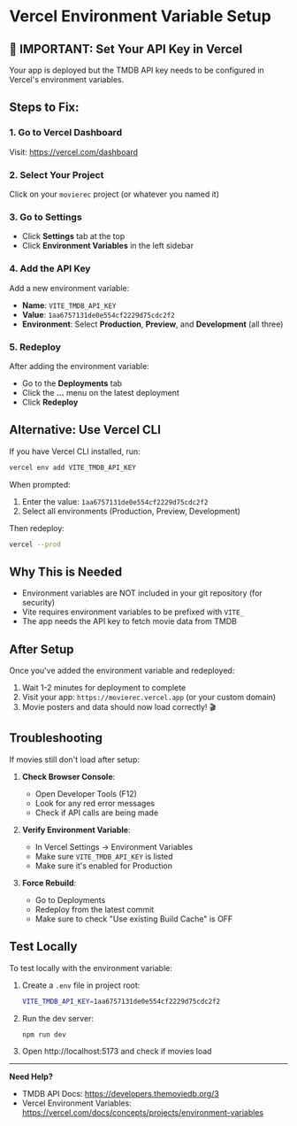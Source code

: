 # Vercel Environment Variable Setup

## 🚨 IMPORTANT: Set Your API Key in Vercel

Your app is deployed but the TMDB API key needs to be configured in Vercel's environment variables.

## Steps to Fix:

### 1. Go to Vercel Dashboard
Visit: https://vercel.com/dashboard

### 2. Select Your Project
Click on your `movierec` project (or whatever you named it)

### 3. Go to Settings
- Click **Settings** tab at the top
- Click **Environment Variables** in the left sidebar

### 4. Add the API Key
Add a new environment variable:
- **Name**: `VITE_TMDB_API_KEY`
- **Value**: `1aa6757131de0e554cf2229d75cdc2f2`
- **Environment**: Select **Production**, **Preview**, and **Development** (all three)

### 5. Redeploy
After adding the environment variable:
- Go to the **Deployments** tab
- Click the **...** menu on the latest deployment
- Click **Redeploy**

## Alternative: Use Vercel CLI

If you have Vercel CLI installed, run:

```bash
vercel env add VITE_TMDB_API_KEY
```

When prompted:
1. Enter the value: `1aa6757131de0e554cf2229d75cdc2f2`
2. Select all environments (Production, Preview, Development)

Then redeploy:
```bash
vercel --prod
```

## Why This is Needed

- Environment variables are NOT included in your git repository (for security)
- Vite requires environment variables to be prefixed with `VITE_`
- The app needs the API key to fetch movie data from TMDB

## After Setup

Once you've added the environment variable and redeployed:
1. Wait 1-2 minutes for deployment to complete
2. Visit your app: `https://movierec.vercel.app` (or your custom domain)
3. Movie posters and data should now load correctly! 🎬

## Troubleshooting

If movies still don't load after setup:

1. **Check Browser Console**: 
   - Open Developer Tools (F12)
   - Look for any red error messages
   - Check if API calls are being made

2. **Verify Environment Variable**:
   - In Vercel Settings → Environment Variables
   - Make sure `VITE_TMDB_API_KEY` is listed
   - Make sure it's enabled for Production

3. **Force Rebuild**:
   - Go to Deployments
   - Redeploy from the latest commit
   - Make sure to check "Use existing Build Cache" is OFF

## Test Locally

To test locally with the environment variable:

1. Create a `.env` file in project root:
   ```bash
   VITE_TMDB_API_KEY=1aa6757131de0e554cf2229d75cdc2f2
   ```

2. Run the dev server:
   ```bash
   npm run dev
   ```

3. Open http://localhost:5173 and check if movies load

---

**Need Help?** 
- TMDB API Docs: https://developers.themoviedb.org/3
- Vercel Environment Variables: https://vercel.com/docs/concepts/projects/environment-variables
